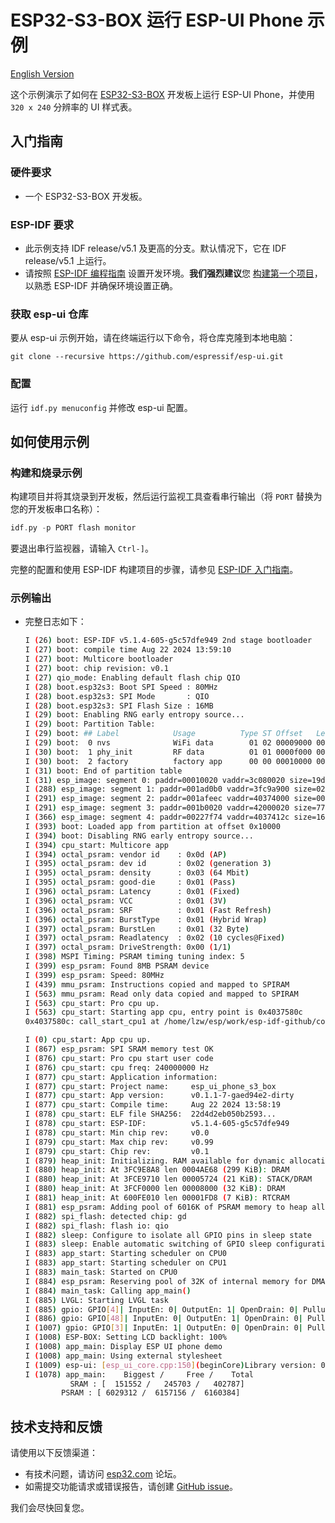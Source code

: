 # ESP32-S3-BOX 运行 ESP-UI Phone 示例

[English Version](./README.md)

这个示例演示了如何在 [ESP32-S3-BOX](https://github.com/espressif/esp-box/tree/master) 开发板上运行 ESP-UI Phone，并使用 `320 x 240` 分辨率的 UI 样式表。

## 入门指南

### 硬件要求

* 一个 ESP32-S3-BOX 开发板。

### ESP-IDF 要求

- 此示例支持 IDF release/v5.1 及更高的分支。默认情况下，它在 IDF release/v5.1 上运行。
- 请按照 [ESP-IDF 编程指南](https://docs.espressif.com/projects/esp-idf/zh_CN/latest/esp32/get-started/index.html) 设置开发环境。**我们强烈建议**您 [构建第一个项目](https://docs.espressif.com/projects/esp-idf/zh_CN/latest/esp32/get-started/index.html#build-your-first-project)，以熟悉 ESP-IDF 并确保环境设置正确。

### 获取 esp-ui 仓库

要从 esp-ui 示例开始，请在终端运行以下命令，将仓库克隆到本地电脑：

```
git clone --recursive https://github.com/espressif/esp-ui.git
```

### 配置

  运行 ``idf.py menuconfig`` 并修改 esp-ui 配置。

## 如何使用示例

### 构建和烧录示例

构建项目并将其烧录到开发板，然后运行监视工具查看串行输出（将 `PORT` 替换为您的开发板串口名称）：

```c
idf.py -p PORT flash monitor
```

要退出串行监视器，请输入 ``Ctrl-]``。

完整的配置和使用 ESP-IDF 构建项目的步骤，请参见 [ESP-IDF 入门指南](https://docs.espressif.com/projects/esp-idf/zh_CN/latest/get-started/index.html)。

### 示例输出

- 完整日志如下：

    ```bash
    I (26) boot: ESP-IDF v5.1.4-605-g5c57dfe949 2nd stage bootloader
    I (27) boot: compile time Aug 22 2024 13:59:10
    I (27) boot: Multicore bootloader
    I (27) boot: chip revision: v0.1
    I (27) qio_mode: Enabling default flash chip QIO
    I (28) boot.esp32s3: Boot SPI Speed : 80MHz
    I (28) boot.esp32s3: SPI Mode       : QIO
    I (28) boot.esp32s3: SPI Flash Size : 16MB
    I (29) boot: Enabling RNG early entropy source...
    I (29) boot: Partition Table:
    I (29) boot: ## Label            Usage          Type ST Offset   Length
    I (29) boot:  0 nvs              WiFi data        01 02 00009000 00006000
    I (30) boot:  1 phy_init         RF data          01 01 0000f000 00001000
    I (30) boot:  2 factory          factory app      00 00 00010000 00400000
    I (31) boot: End of partition table
    I (31) esp_image: segment 0: paddr=00010020 vaddr=3c080020 size=19d088h (1691784) map
    I (288) esp_image: segment 1: paddr=001ad0b0 vaddr=3fc9a900 size=02e34h ( 11828) load
    I (291) esp_image: segment 2: paddr=001afeec vaddr=40374000 size=0012ch (   300) load
    I (291) esp_image: segment 3: paddr=001b0020 vaddr=42000020 size=77f4ch (491340) map
    I (366) esp_image: segment 4: paddr=00227f74 vaddr=4037412c size=166f0h ( 91888) load
    I (393) boot: Loaded app from partition at offset 0x10000
    I (394) boot: Disabling RNG early entropy source...
    I (394) cpu_start: Multicore app
    I (394) octal_psram: vendor id    : 0x0d (AP)
    I (395) octal_psram: dev id       : 0x02 (generation 3)
    I (395) octal_psram: density      : 0x03 (64 Mbit)
    I (395) octal_psram: good-die     : 0x01 (Pass)
    I (396) octal_psram: Latency      : 0x01 (Fixed)
    I (396) octal_psram: VCC          : 0x01 (3V)
    I (396) octal_psram: SRF          : 0x01 (Fast Refresh)
    I (396) octal_psram: BurstType    : 0x01 (Hybrid Wrap)
    I (397) octal_psram: BurstLen     : 0x01 (32 Byte)
    I (397) octal_psram: Readlatency  : 0x02 (10 cycles@Fixed)
    I (397) octal_psram: DriveStrength: 0x00 (1/1)
    I (398) MSPI Timing: PSRAM timing tuning index: 5
    I (399) esp_psram: Found 8MB PSRAM device
    I (399) esp_psram: Speed: 80MHz
    I (439) mmu_psram: Instructions copied and mapped to SPIRAM
    I (563) mmu_psram: Read only data copied and mapped to SPIRAM
    I (563) cpu_start: Pro cpu up.
    I (563) cpu_start: Starting app cpu, entry point is 0x4037580c
    0x4037580c: call_start_cpu1 at /home/lzw/esp/work/esp-idf-github/components/esp_system/port/cpu_start.c:159

    I (0) cpu_start: App cpu up.
    I (867) esp_psram: SPI SRAM memory test OK
    I (876) cpu_start: Pro cpu start user code
    I (876) cpu_start: cpu freq: 240000000 Hz
    I (877) cpu_start: Application information:
    I (877) cpu_start: Project name:     esp_ui_phone_s3_box
    I (877) cpu_start: App version:      v0.1.1-7-gaed94e2-dirty
    I (877) cpu_start: Compile time:     Aug 22 2024 13:58:19
    I (878) cpu_start: ELF file SHA256:  22d4d2eb050b2593...
    I (878) cpu_start: ESP-IDF:          v5.1.4-605-g5c57dfe949
    I (878) cpu_start: Min chip rev:     v0.0
    I (879) cpu_start: Max chip rev:     v0.99
    I (879) cpu_start: Chip rev:         v0.1
    I (879) heap_init: Initializing. RAM available for dynamic allocation:
    I (880) heap_init: At 3FC9E8A8 len 0004AE68 (299 KiB): DRAM
    I (880) heap_init: At 3FCE9710 len 00005724 (21 KiB): STACK/DRAM
    I (880) heap_init: At 3FCF0000 len 00008000 (32 KiB): DRAM
    I (881) heap_init: At 600FE010 len 00001FD8 (7 KiB): RTCRAM
    I (881) esp_psram: Adding pool of 6016K of PSRAM memory to heap allocator
    I (882) spi_flash: detected chip: gd
    I (882) spi_flash: flash io: qio
    I (882) sleep: Configure to isolate all GPIO pins in sleep state
    I (883) sleep: Enable automatic switching of GPIO sleep configuration
    I (883) app_start: Starting scheduler on CPU0
    I (883) app_start: Starting scheduler on CPU1
    I (883) main_task: Started on CPU0
    I (884) esp_psram: Reserving pool of 32K of internal memory for DMA/internal allocations
    I (884) main_task: Calling app_main()
    I (885) LVGL: Starting LVGL task
    I (885) gpio: GPIO[4]| InputEn: 0| OutputEn: 1| OpenDrain: 0| Pullup: 0| Pulldown: 0| Intr:0
    I (886) gpio: GPIO[48]| InputEn: 0| OutputEn: 1| OpenDrain: 0| Pullup: 0| Pulldown: 0| Intr:0
    I (1007) gpio: GPIO[3]| InputEn: 1| OutputEn: 0| OpenDrain: 0| Pullup: 0| Pulldown: 0| Intr:2
    I (1008) ESP-BOX: Setting LCD backlight: 100%
    I (1008) app_main: Display ESP UI phone demo
    I (1008) app_main: Using external stylesheet
    I (1009) esp-ui: [esp_ui_core.cpp:150](beginCore)Library version: 0.1.0
    I (1078) app_main:    Biggest /     Free /    Total
              SRAM : [  151552 /   245703 /   402787]
            PSRAM : [ 6029312 /  6157156 /  6160384]
    ```

## 技术支持和反馈

请使用以下反馈渠道：

- 有技术问题，请访问 [esp32.com](https://esp32.com/viewforum.php?f=35) 论坛。
- 如需提交功能请求或错误报告，请创建 [GitHub issue](https://github.com/espressif/esp-ui/issues)。

我们会尽快回复您。
